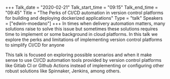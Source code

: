 +++
Talk_date = "2020-02-21"
Talk_start_time = "09:15"
Talk_end_time = "09:45"
Title = "The Perks of CI/CD automation in version control platforms for building and deploying dockerized applications"
Type = "talk"
Speakers = ["edwin-moedano"]
+++
In times when delivery automation matters, many solutions raise to solve this issue but sometimes these solutions requires time to implement or some background in cloud platforms. In this talk we explore the perks and limitations of implementing version control platforms to simplify CI/CD for anyone

This talk is focused on exploring possible scenarios and when it make sense to use CI/CD automation tools provided by version control platforms like Gitlab CI or Github Actions instead of implementing or configuring other robust solutions like Spinnaker, Jenkins, among others.

